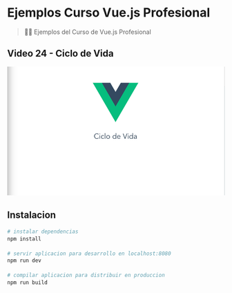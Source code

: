 # Ejemplos Curso Vue.js Profesional

> 👩‍🏫 Ejemplos del Curso de Vue.js Profesional

## Video 24 - Ciclo de Vida

![cycle](./src/assets/cycle.png)

## Instalacion

``` bash
# instalar dependencias
npm install

# servir aplicacion para desarrollo en localhost:8080
npm run dev

# compilar aplicacion para distribuir en produccion
npm run build
```
